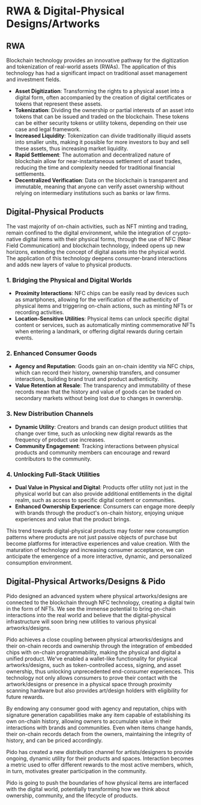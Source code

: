 # RWA & Digital-Physical Designs/Artworks

## RWA

Blockchain technology provides an innovative pathway for the digitization and tokenization of real-world assets (RWAs). The application of this technology has had a significant impact on traditional asset management and investment fields.

* **Asset Digitization**: Transforming the rights to a physical asset into a digital form, often accompanied by the creation of digital certificates or tokens that represent these assets.
* **Tokenization**: Dividing the ownership or partial interests of an asset into tokens that can be issued and traded on the blockchain. These tokens can be either security tokens or utility tokens, depending on their use case and legal framework.
* **Increased Liquidity**: Tokenization can divide traditionally illiquid assets into smaller units, making it possible for more investors to buy and sell these assets, thus increasing market liquidity.
* **Rapid Settlement**: The automation and decentralized nature of blockchain allow for near-instantaneous settlement of asset trades, reducing the time and complexity needed for traditional financial settlements.
* **Decentralized Verification**: Data on the blockchain is transparent and immutable, meaning that anyone can verify asset ownership without relying on intermediary institutions such as banks or law firms.

## Digital-Physical Products

The vast majority of on-chain activities, such as NFT minting and trading, remain confined to the digital environment, while the integration of crypto-native digital items with their physical forms, through the use of NFC (Near Field Communication) and blockchain technology, indeed opens up new horizons, extending the concept of digital assets into the physical world. The application of this technology deepens consumer-brand interactions and adds new layers of value to physical products.&#x20;

### 1. Bridging the Physical and Digital Worlds

* **Proximity Interactions**: NFC chips can be easily read by devices such as smartphones, allowing for the verification of the authenticity of physical items and triggering on-chain actions, such as minting NFTs or recording activities.
* **Location-Sensitive Utilities**: Physical items can unlock specific digital content or services, such as automatically minting commemorative NFTs when entering a landmark, or offering digital rewards during certain events.

### 2. Enhanced Consumer Goods

* **Agency and Reputation**: Goods gain an on-chain identity via NFC chips, which can record their history, ownership transfers, and consumer interactions, building brand trust and product authenticity.
* **Value Retention at Resale**: The transparency and immutability of these records mean that the history and value of goods can be traded on secondary markets without being lost due to changes in ownership.

### 3. New Distribution Channels

* **Dynamic Utility**: Creators and brands can design product utilities that change over time, such as unlocking new digital rewards as the frequency of product use increases.
* **Community Engagement**: Tracking interactions between physical products and community members can encourage and reward contributors to the community.

### 4. Unlocking Full-Stack Utilities

* **Dual Value in Physical and Digital**: Products offer utility not just in the physical world but can also provide additional entitlements in the digital realm, such as access to specific digital content or communities.
* **Enhanced Ownership Experience**: Consumers can engage more deeply with brands through the product's on-chain history, enjoying unique experiences and value that the product brings.

This trend towards digital-physical products may foster new consumption patterns where products are not just passive objects of purchase but become platforms for interactive experiences and value creation. With the maturation of technology and increasing consumer acceptance, we can anticipate the emergence of a more interactive, dynamic, and personalized consumption environment.

## Digital-Physical Artworks/Designs & Pido

Pido designed an advanced system where physical artworks/designs are connected to the blockchain through NFC technology, creating a digital twin in the form of NFTs. We see the immense potential to bring on-chain interactions into the real world and believe that the digital-physical infrastructure will soon bring new utilities to various physical artworks/designs.

Pido achieves a close coupling between physical artworks/designs and their on-chain records and ownership through the integration of embedded chips with on-chain programmability, making the physical and digital a unified product. We've enabled a wallet-like functionality for physical artworks/designs, such as token-controlled access, signing, and asset ownership, thus unlocking unprecedented end-consumer experiences. This technology not only allows consumers to prove their contact with the artwork/designs or presence in a physical space through proximity scanning hardware but also provides art/design holders with eligibility for future rewards.

By endowing any consumer good with agency and reputation, chips with signature generation capabilities make any item capable of establishing its own on-chain history, allowing owners to accumulate value in their interactions with brands and communities. Even when items change hands, their on-chain records detach from the owners, maintaining the integrity of history, and can be priced accordingly.

Pido has created a new distribution channel for artists/designers to provide ongoing, dynamic utility for their products and spaces. Interaction becomes a metric used to offer different rewards to the most active members, which, in turn, motivates greater participation in the community.

Pido is going to push the boundaries of how physical items are interfaced with the digital world, potentially transforming how we think about ownership, community, and the lifecycle of products.
